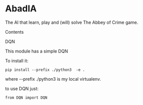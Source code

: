 # AbadIA

The AI that learn, play and (will) solve The Abbey of Crime game. 

Contents

DQN 

This module has a simple DQN

To install it: 

`pip install --prefix ./python3  -e .`

where --prefix ./python3 is my local virtualenv. 

to use DQN just:

`from DQN import DQN`



